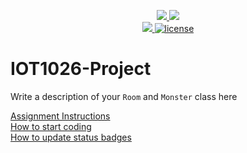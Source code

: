 <p align="center">
	<a href="https://github.com/muskan12388/IOT1026-Project/actions/workflows/ci.yml">
    <img src="https://github.com/muskan12388/IOT1026-Project/actions/workflows/ci.yml/badge.svg"/>
    </a>
	<a href="https://github.com/muskan12388/IOT1026-Project/actions/workflows/formatting.yml">
    <img src="https://github.com/muskan12388/IOT1026-Project/actions/workflows/formatting.yml/badge.svg"/>
	<br/>
    <a href="https://codecov.io/gh/muskan12388/IOT1026-Project" > 
    <img src="https://codecov.io/gh/muskan12388/IOT1026-Project/branch/main/graph/badge.svg?token=JS0857X5JD"/> 
	<img title="MIT License" alt="license" src="https://img.shields.io/badge/license-MIT-informational?style=flat-square">	
    </a>
</p>

# IOT1026-Project
Write a description of your `Room` and `Monster` class here

[Assignment Instructions](docs/instructions.md)  
[How to start coding](docs/how-to-use.md)  
[How to update status badges](docs/how-to-update-badges.md)
